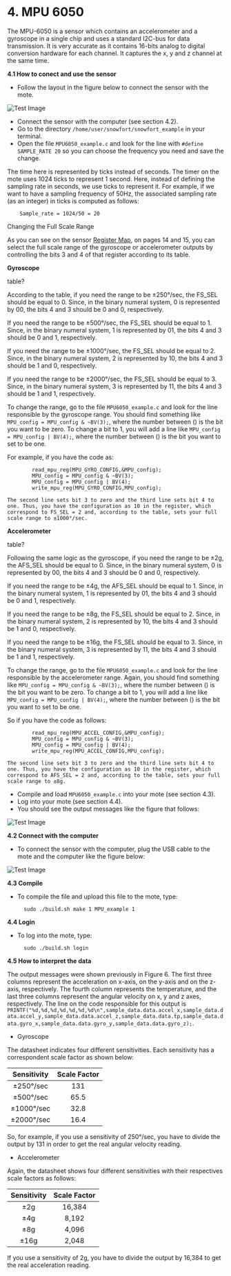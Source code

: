 # **4. MPU 6050**
The MPU-6050 is a sensor which contains an accelerometer and a gyroscope in a single chip and uses a standard I2C-bus for data transmission. It is very accurate as it contains 16-bits analog to digital conversion hardware for each channel. It captures the x, y and z channel at the same time.

**4.1 How to conect and use the sensor**

* Follow the layout in the figure below to connect the sensor with the mote.

![Test Image](https://raw.githubusercontent.com/VeronicaYamee/GitHub/master/images/layout.jpg)

* Connect the sensor with the computer (see section 4.2).
* Go to the directory `/home/user/snowfort/snowfort_example` in your terminal.
* Open the file `MPU6050_example.c` and look for the line with `#define SAMPLE_RATE 20` so you can choose the frequency you need and save the change.

The time here is represented by ticks instead of seconds. The timer on the mote uses 1024 ticks to represent 1 second. Here, instead of defining the sampling rate in seconds, we use ticks to represent it. For example, if we want to have a sampling frequency of 50Hz, the associated sampling rate (as an integer) in ticks is computed as follows:
	
		Sample_rate = 1024/50 = 20

Changing the Full Scale Range

As you can see on the sensor <a href="http://cdn.sparkfun.com/datasheets/Sensors/Accelerometers/RM-MPU-6000A.pdf">Register Map</a>, on pages 14 and 15, you can select the full scale range of the gyroscope or accelerometer outputs by controlling the bits 3 and 4 of that register according to its table. 

**Gyroscope**

table?

According to the table, if you need the range to be ±250°/sec, the FS_SEL should be equal to 0. Since, in the binary numeral system, 0 is represented by 00, the  bits 4 and 3 should be 0 and 0, respectively.

If you need the range to be ±500°/sec, the FS_SEL should be equal to 1. Since, in the binary numeral system, 1 is represented by 01, the  bits 4 and 3 should be 0 and 1, respectively.

If you need the range to be ±1000°/sec, the FS_SEL should be equal to 2. Since, in the binary numeral system, 2 is represented by 10, the  bits 4 and 3 should be 1 and 0, respectively.

If you need the range to be ±2000°/sec, the FS_SEL should be equal to 3. Since, in the binary numeral system, 3 is represented by 11, the  bits 4 and 3 should be 1 and 1, respectively.

To change the range, go to the file `MPU6050_example.c` and look for the line responsible by the gyroscope range. You should find something like `MPU_config = MPU_config & ~BV(3);`, where the number between () is the bit you want to be zero. To change a bit to 1, you will add a line like `MPU_config = MPU_config | BV(4);`, where the number between () is the bit you want to set to be one.

For example, if you have the code as:

			read_mpu_reg(MPU_GYRO_CONFIG,&MPU_config);
			MPU_config = MPU_config & ~BV(3);
			MPU_config = MPU_config | BV(4);
			write_mpu_reg(MPU_GYRO_CONFIG,MPU_config);
			
	The second line sets bit 3 to zero and the third line sets bit 4 to one. Thus, you have the configuration as 10 in the register, which correspond to FS_SEL = 2 and, according to the table, sets your full scale range to ±1000°/sec.
	
	
**Accelerometer**

table?

Following the same logic as the gyroscope, if you need the range to be  ±2g, the AFS_SEL should be equal to 0. Since, in the binary numeral system, 0 is represented by 00, the  bits 4 and 3 should be 0 and 0, respectively.

If you need the range to be  ±4g, the AFS_SEL should be equal to 1. Since, in the binary numeral system, 1 is represented by 01, the  bits 4 and 3 should be 0 and 1, respectively.

If you need the range to be ±8g, the FS_SEL should be equal to 2. Since, in the binary numeral system, 2 is represented by 10, the  bits 4 and 3 should be 1 and 0, respectively.

If you need the range to be ±16g, the FS_SEL should be equal to 3. Since, in the binary numeral system, 3 is represented by 11, the  bits 4 and 3 should be 1 and 1, respectively.

To change the range, go to the file `MPU6050_example.c` and look for the line responsible by the accelerometer range. Again, you should find something like `MPU_config = MPU_config & ~BV(3);`, where the number between () is the bit you want to be zero. To change a bit to 1, you will add a line like `MPU_config = MPU_config | BV(4);`, where the number between () is the bit you want to set to be one.

So if you have the code as follows:

			read_mpu_reg(MPU_ACCEL_CONFIG,&MPU_config);
			MPU_config = MPU_config & ~BV(3);
			MPU_config = MPU_config | BV(4);
			write_mpu_reg(MPU_ACCEL_CONFIG,MPU_config);
	
	The second line sets bit 3 to zero and the third line sets bit 4 to one. Thus, you have the configuration as 10 in the register, which correspond to AFS_SEL = 2 and, according to the table, sets your full scale range to ±8g.
	
* Compile and load `MPU6050_example.c` into your mote (see section 4.3).
* Log into your mote (see section 4.4).
* You should see the output messages like the figure that follows: 

![Test Image](https://raw.githubusercontent.com/VeronicaYamee/GitHub/master/images/Screenshot%202015-07-20%2023.52.22%20-%20Copy.png)


**4.2 Connect with the computer**

* To connect the sensor with the computer, plug the USB cable to the mote and the computer like the figure below: 

![Test Image](https://raw.githubusercontent.com/VeronicaYamee/GitHub/master/images/mpu.png)


**4.3 Compile**

* To compile the file and upload this file to the mote, type:

		sudo ./build.sh make 1 MPU_example 1

**4.4 Login**

* To log into the mote, type:

		sudo ./build.sh login

**4.5 How to interpret the data** 

The output messages were shown previously in Figure 6. The first three columns represent the acceleration on x-axis, on the y-axis and on the z-axis, respectively. The fourth column represents the temperature, and the last three columns represent the angular velocity on x, y and z axes, respectively. The line on the code responsible for this output is `PRINTF("%d,%d,%d,%d,%d,%d,%d\n",sample_data.data.accel_x,sample_data.data.accel_y,sample_data.data.accel_z,sample_data.data.tp,sample_data.data.gyro_x,sample_data.data.gyro_y,sample_data.data.gyro_z);`.


* Gyroscope

The datasheet indicates four different sensitivities. Each sensitivity has a correspondent scale factor as shown below:

|    Sensitivity    | Scale Factor |
|:-----------------:|:------------:|
|     ±250°/sec     |     131      |
|     ±500°/sec     |     65.5     |
|     ±1000°/sec    |     32.8     |
|     ±2000°/sec    |     16.4     |

So, for example, if you use a sensitivity of 250°/sec, you have to divide the output by 131 in order to get the real angular velocity reading.


* Accelerometer

Again, the datasheet shows four different sensitivities with their respectives scale factors as follows:
  
|  Sensitivity  | Scale Factor |
|:-------------:|:------------:|
|      ±2g      |     16,384   |
|      ±4g      |     8,192    |
|      ±8g      |     4,096    |
|      ±16g     |     2,048    |

If you use a sensitivity of 2g, you have to divide the output by 16,384 to get the real acceleration reading. 
